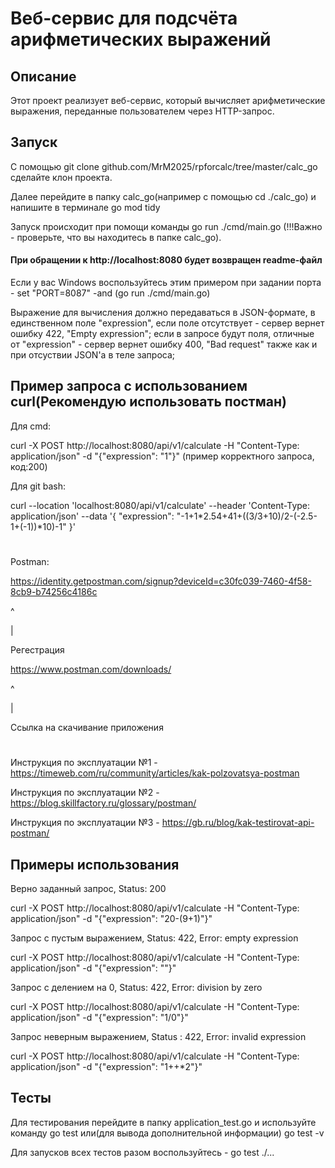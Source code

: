 # Веб-сервис для подсчёта арифметических выражений
## Описание
Этот проект реализует веб-сервис, который вычисляет арифметические выражения, переданные пользователем через HTTP-запрос.

## Запуск 
С помощью git clone github.com/MrM2025/rpforcalc/tree/master/calc_go сделайте клон проекта. 

Далее перейдите в папку calc_go(например с помощью cd ./calc_go) и напишите в терминале go mod tidy

Запуск происходит при помощи команды go run ./cmd/main.go (!!!Важно - проверьте, что вы находитесь в папке calc_go).

#### При обращении к http://localhost:8080 будет возвращен readme-файл

Если у вас Windows воспользуйтесь этим примером при задании порта - set "PORT=8087" -and (go run ./cmd/main.go)

Выражение для вычисления должно передаваться в JSON-формате, в единственном поле "expression", если поле отсутствует - сервер вернет ошибку 422, "Empty expression"; если в запросе будут поля, отличные от "expression" - сервер вернет ошибку 400, "Bad request" также как и при отсуствии JSON'а в теле запроса;

## Пример запроса с использованием curl(Рекомендую использовать постман)
Для cmd:  

 curl -X POST http://localhost:8080/api/v1/calculate -H "Content-Type: application/json" -d "{"expression": "1"}" (пример корректного запроса, код:200)

Для git bash:

curl --location 'localhost:8080/api/v1/calculate'
--header 'Content-Type: application/json'
--data '{ "expression": "-1+1*2.54+41+((3/3+10)/2-(-2.5-1+(-1))*10)-1" }'
#

Postman:

https://identity.getpostman.com/signup?deviceId=c30fc039-7460-4f58-8cb9-b74256c4186c  

^

|

Регестрация

https://www.postman.com/downloads/

^

|

Ссылка на скачивание приложения    

#
Инструкция по эксплуатации №1 - https://timeweb.com/ru/community/articles/kak-polzovatsya-postman

Инструкция по эксплуатации №2 - https://blog.skillfactory.ru/glossary/postman/

Инструкция по эксплуатации №3 - https://gb.ru/blog/kak-testirovat-api-postman/

## Примеры использования

Верно заданный запрос, Status: 200

curl -X POST http://localhost:8080/api/v1/calculate -H "Content-Type: application/json" -d "{\"expression": \"20-(9+1)\"}"



Запрос с пустым выражением, Status: 422, Error: empty expression


curl -X POST http://localhost:8080/api/v1/calculate -H "Content-Type: application/json" -d "{\"expression": \"\"}"



Запрос с делением на 0, Status: 422, Error: division by zero


curl -X POST http://localhost:8080/api/v1/calculate -H "Content-Type: application/json" -d "{\"expression": \"1/0\"}"



Запрос неверным выражением, Status : 422, Error: invalid expression


curl -X POST http://localhost:8080/api/v1/calculate -H "Content-Type: application/json" -d "{\"expression\": \"1++*2\"}"


## Тесты
Для тестирования перейдите в папку application_test.go и используйте команду go test или(для вывода дополнительной информации) go test -v

Для запусков всех тестов разом воспользуйтесь - go test ./...

